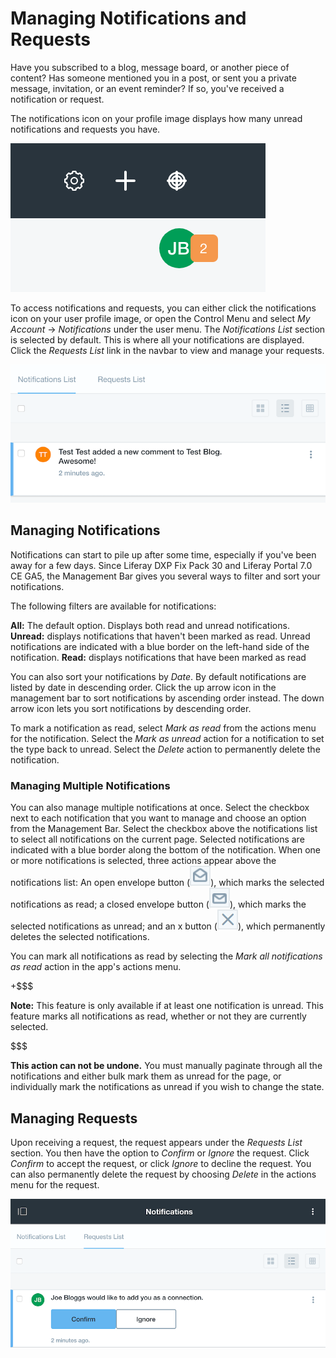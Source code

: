 # Managing Notifications and Requests [](id=managing-notifications-and-requests)

Have you subscribed to a blog, message board, or another piece of content? Has 
someone mentioned you in a post, or sent you a private message, invitation, or 
an event reminder? If so, you've received a notification or request.

The notifications icon on your profile image displays how many unread 
notifications and requests you have.

![Figure 1: The number of notifications and requests are displayed above your profile image](../../../images/notifications-icon.png)

To access notifications and requests, you can either click the notifications 
icon on your user profile image, or open the Control Menu and select 
*My Account* &rarr; *Notifications* under the user menu. The 
*Notifications List* section is selected by default. This is where all your 
notifications are displayed. Click the *Requests List* link in the navbar to 
view and manage your requests. 

![Figure 2: The *Notifications List* section displays all your notifications in a paginated list.](../../../images/notifications-list.png)

## Managing Notifications [](id=managing-notifications)

Notifications can start to pile up after some time, especially if you've been 
away for a few days. Since Liferay DXP Fix Pack 30 and Liferay Portal 7.0 CE GA5, 
the Management Bar gives you several ways to filter and sort your notifications. 

The following filters are available for notifications:

**All:** The default option. Displays both read and unread notifications.
**Unread:** displays notifications that haven't been marked as read. Unread 
notifications are indicated with a blue border on the left-hand side of the 
notification.
**Read:** displays notifications that have been marked as read

You can also sort your notifications by *Date*. By default notifications are 
listed by date in descending order. Click the up arrow icon in the management 
bar to sort notifications by ascending order instead. The down arrow icon lets 
you sort notifications by descending order. 

To mark a notification as read, select *Mark as read* from the actions menu for 
the notification. Select the *Mark as unread* action for a notification to set 
the type back to unread. Select the *Delete* action to permanently delete the 
notification.

### Managing Multiple Notifications [](id=managing-multiple-notifications)

You can also manage multiple notifications at once. Select the checkbox next to 
each notification that you want to manage and choose an option from the 
Management Bar. Select the checkbox above the notifications list to select all 
notifications on the current page. Selected notifications are indicated with a 
blue border along the bottom of the notification. When one or more notifications 
is selected, three actions appear above the notifications list: An open envelope 
button (![Open Envelope](../../../images/button-envelope-open.png)), which 
marks the selected notifications as read; a closed envelope button 
(![Closed Envelope](../../../images/button-envelope-closed.png)), which marks the 
selected notifications as unread; and an x button 
(![Delete Button](../../../images/button-delete.png)), which permanently deletes 
the selected notifications.

You can mark all notifications as read by selecting the 
*Mark all notifications as read* action in the app's actions menu.

+$$$

**Note:** This feature is only available if at least one notification is unread. 
This feature marks all notifications as read, whether or not they are currently 
selected.

$$$

**This action can not be undone.** You must manually paginate through all 
the notifications and either bulk mark them as unread for the page, or 
individually mark the notifications as unread if you wish to change the state.

## Managing Requests [](id=managing-requests)

Upon receiving a request, the request appears under the *Requests List* section. 
You then have the option to *Confirm* or *Ignore* the request. Click *Confirm* 
to accept the request, or click *Ignore* to decline the request. You can also 
permanently delete the request by choosing *Delete* in the actions menu for the 
request.

![Figure 3: You can confirm, ignore, or delete requests.](../../../images/notifications-requests-list.png)
